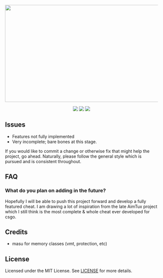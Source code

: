 <p align="center">
  <img width="512" height="319" src="https://i.imgur.com/DQfjgBz.png">
</p>

<p align="center">
  <a href="https://ci.appveyor.com/project/iBambooFox/aniware-internal"><img src="https://img.shields.io/appveyor/ci/ibamboofox/aniware-internal?style=for-the-badge"></a>
  <a href="https://github.com/iBambooFox/aniware-internal/issues"><img src="https://img.shields.io/github/issues/ibamboofox/aniware-internal?style=for-the-badge"></a>
  <a href="https://github.com/iBambooFox/aniware-internal/blob/master/LICENSE"><img src="https://img.shields.io/github/license/ibamboofox/aniware-internal?style=for-the-badge"></a>
</p>

## Issues
- Features not fully implemented
- Very incomplete; bare bones at this stage.

If you would like to commit a change or otherwise fix that might help the project, go ahead.
Naturally, please follow the general style which is pursued and is consistent throughout.

## FAQ

### What do you plan on adding in the future?
Hopefully I will be able to push this project forward and develop a fully featured cheat. I am drawing a lot of inspiration from the late AimTux project which I still think is the most complete & whole cheat ever developed for csgo.

## Credits 
- masu for memory classes (vmt, protection, etc)

## License
Licensed under the MIT License. See [LICENSE](https://github.com/iBambooFox/aniware-internal/blob/master/LICENSE) for more details.
